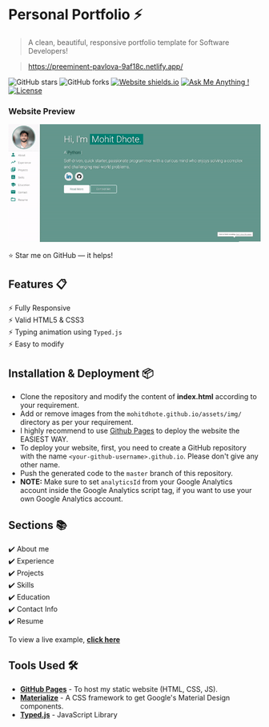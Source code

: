 # Personal Portfolio ⚡️ 
> A clean, beautiful, responsive portfolio template for Software Developers!

> https://preeminent-pavlova-9af18c.netlify.app/

![GitHub stars](https://img.shields.io/github/stars/mohitdhote/mohitdhote.github.io) 
![GitHub forks](https://img.shields.io/github/forks/mohitdhote/mohitdhote.github.io)
[![Website shields.io](https://img.shields.io/badge/website-up-yellow)](http://mohitdhote.github.io/)
[![Ask Me Anything !](https://img.shields.io/badge/ask%20me-linkedin-1abc9c.svg)](https://www.linkedin.com/in/mohit-dhote-117568213/)
[![License](http://img.shields.io/:license-mit-blue.svg?style=flat-square)](http://badges.mit-license.org)

### Website Preview
<p align="center"> 
  <kbd>
    <a href="https://preeminent-pavlova-9af18c.netlify.app/" target="_blank"><img src="examples/preview.gif">
  </a>
  </kbd>
</p>

:star: Star me on GitHub — it helps!

## Features 📋
⚡️ Fully Responsive\
⚡️ Valid HTML5 & CSS3\
⚡️ Typing animation using `Typed.js`\
⚡️ Easy to modify

## Installation & Deployment 📦
- Clone the repository and modify the content of <b>index.html</b> according to your requirement.
- Add or remove images from the `mohitdhote.github.io/assets/img/` directory as per your requirement.
- I highly recommend to use [Github Pages](https://create-react-app.dev/docs/deployment/#github-pages) to deploy the website the EASIEST WAY.
- To deploy your website, first, you need to create a GitHub repository with the name `<your-github-username>.github.io`. Please don't give any other name.
- Push the generated code to the `master` branch of this repository.
- <b>NOTE:</b> Make sure to set `analyticsId` from your Google Analytics account inside the Google Analytics script tag, if you want to use your own Google Analytics account.

## Sections 📚
✔️ About me\
✔️ Experience\
✔️ Projects \
✔️ Skills \
✔️ Education\
✔️ Contact Info\
✔️ Resume

To view a live example, **[click here]((https://preeminent-pavlova-9af18c.netlify.app/))**

## Tools Used 🛠️
* [<b>GitHub Pages</b>](https://create-react-app.dev/docs/deployment/#github-pages) - To host my static website (HTML, CSS, JS).
* [<b>Materialize</b>](https://materializecss.com/) - A CSS framework to get Google's Material Design components.
* [<b>Typed.js</b>](https://mattboldt.com/demos/typed-js/) - JavaScript Library
